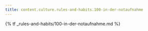 ```yaml
---
title: content.culture.rules-and-habits.100-in-der-notaufnahme
---
```


{% tf _rules-and-habits/100-in-der-notaufnahme.md %}